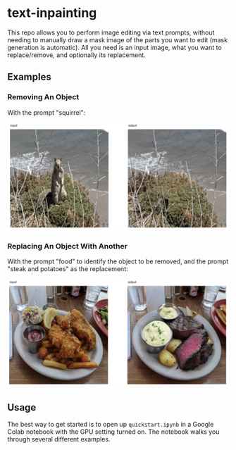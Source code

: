 # text-inpainting
This repo allows you to perform image editing via text prompts, without needing to manually draw a mask image of the parts you want to edit (mask generation is automatic). All you need is an input image, what you want to replace/remove, and optionally its replacement.

## Examples

### Removing An Object

With the prompt "squirrel":

![Squirrel](images/squirrel_output.png)

### Replacing An Object With Another

With the prompt "food" to identify the object to be removed, and the prompt "steak and potatoes" as the replacement:

![Food](images/food_output.png)

## Usage

The best way to get started is to open up `quickstart.ipynb` in a Google Colab notebook with the GPU setting turned on. The notebook walks you through several different examples.
